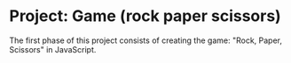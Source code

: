 # Project: Game (rock paper scissors)

The first phase of this project consists of creating the game: "Rock, Paper, Scissors" in JavaScript.
